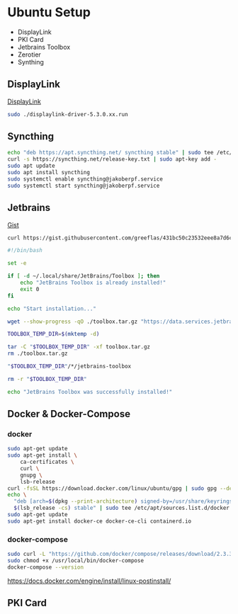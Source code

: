 # Ubuntu Setup

- DisplayLink
- PKI Card
- Jetbrains Toolbox
- Zerotier
- Synthing

## DisplayLink

[DisplayLink](https://support.displaylink.com/knowledgebase/articles/1944022-how-to-install-displaylink-software-on-ubuntu-20-0)

```bash
sudo ./displaylink-driver-5.3.0.xx.run
```

## Syncthing

```bash
echo "deb https://apt.syncthing.net/ syncthing stable" | sudo tee /etc/apt/sources.list.d/syncthing.list
curl -s https://syncthing.net/release-key.txt | sudo apt-key add -
sudo apt update
sudo apt install syncthing
sudo systemctl enable syncthing@jakoberpf.service
sudo systemctl start syncthing@jakoberpf.service
```

## Jetbrains

[Gist](https://gist.github.com/greeflas/431bc50c23532eee8a7d6c1d603f3921)

```bash
curl https://gist.githubusercontent.com/greeflas/431bc50c23532eee8a7d6c1d603f3921/raw | bash
```

```bash
#!/bin/bash

set -e

if [ -d ~/.local/share/JetBrains/Toolbox ]; then
    echo "JetBrains Toolbox is already installed!"
    exit 0
fi

echo "Start installation..."

wget --show-progress -qO ./toolbox.tar.gz "https://data.services.jetbrains.com/products/download?platform=linux&code=TBA"

TOOLBOX_TEMP_DIR=$(mktemp -d)

tar -C "$TOOLBOX_TEMP_DIR" -xf toolbox.tar.gz
rm ./toolbox.tar.gz

"$TOOLBOX_TEMP_DIR"/*/jetbrains-toolbox

rm -r "$TOOLBOX_TEMP_DIR"

echo "JetBrains Toolbox was successfully installed!"
```

## Docker & Docker-Compose

### docker

```bash
sudo apt-get update
sudo apt-get install \
    ca-certificates \
    curl \
    gnupg \
    lsb-release
curl -fsSL https://download.docker.com/linux/ubuntu/gpg | sudo gpg --dearmor -o /usr/share/keyrings/docker-archive-keyring.gpg
echo \
  "deb [arch=$(dpkg --print-architecture) signed-by=/usr/share/keyrings/docker-archive-keyring.gpg] https://download.docker.com/linux/ubuntu \
  $(lsb_release -cs) stable" | sudo tee /etc/apt/sources.list.d/docker.list > /dev/null
sudo apt-get update
sudo apt-get install docker-ce docker-ce-cli containerd.io
```

### docker-compose

```bash
sudo curl -L "https://github.com/docker/compose/releases/download/2.3.3/docker-compose-$(uname -s)-$(uname -m)" -o /usr/local/bin/docker-compose
sudo chmod +x /usr/local/bin/docker-compose
docker-compose --version
```

<https://docs.docker.com/engine/install/linux-postinstall/>

## PKI Card
